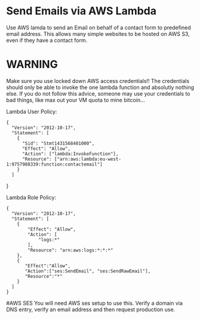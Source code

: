 # Send Emails via AWS Lambda
Use AWS lamda to send an Email on behalf of a contact form to predefined email address. This allows many simple websites to be hosted on AWS S3, even if they have a contact form.

# WARNING
Make sure you use locked down AWS access credentials!! The credentials should only be able to invoke the one lambda function and absolutly nothing else. If you do not follow this advice, someone may use your credentials to bad things, like max out your VM quota to mine bitcoin...

Lambda User Policy:

    {
      "Version": "2012-10-17",
      "Statement": [
        {
          "Sid": "Stmt1431568401000",
          "Effect": "Allow",
          "Action": ["lambda:InvokeFunction"],
          "Resource": ["arn:aws:lambda:eu-west-1:9757988339:function:contactemail"]
        }
      ]
   }

Lambda Role Policy:
    
    {
      "Version": "2012-10-17",
      "Statement": [
        {
            "Effect": "Allow",
            "Action": [
                "logs:*"
            ],
            "Resource": "arn:aws:logs:*:*:*"
        },
        {
           "Effect":"Allow",
           "Action":["ses:SendEmail", "ses:SendRawEmail"],
           "Resource":"*"
        }
      ]
    }

#AWS SES
You will need AWS ses setup to use this. Verify a domain via DNS entry, verify an email address and then request production use.
